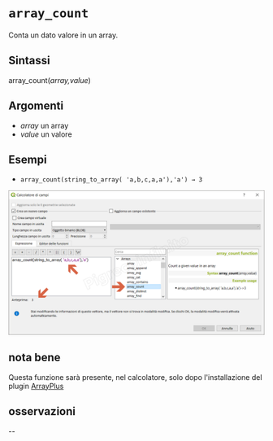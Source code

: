 # `array_count`

Conta un dato valore in un array.

## Sintassi

array_count(_array,value_) 

## Argomenti

* _array_ un array
* _value_ un valore

## Esempi

* `array_count(string_to_array( 'a,b,c,a,a'),'a') → 3 `

![](/img/arrays/array_count/array_count1.png)

## nota bene

Questa funzione sarà presente, nel calcolatore, solo dopo l'installazione del plugin [ArrayPlus](https://framagit.org/jbdesbas/arrayPlus)

## osservazioni

--